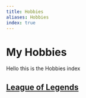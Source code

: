 ```yaml
---
title: Hobbies
aliases: Hobbies
index: true
---
```


# My Hobbies

Hello this is the Hobbies index

## [League of Legends](hobbies/league-of-legends/)
